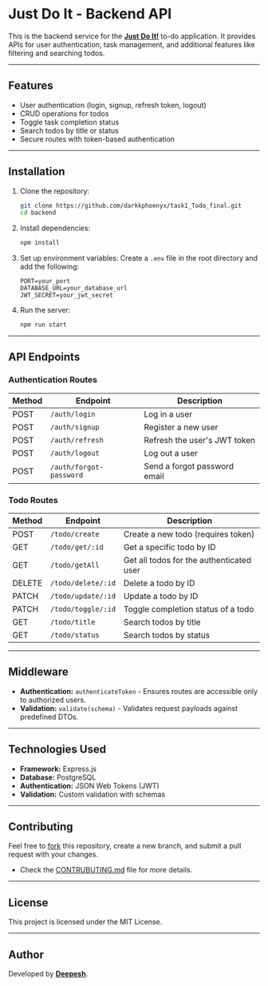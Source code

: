 # Just Do It - Backend API

This is the backend service for the [**Just Do It!**]() to-do application. It provides APIs for user authentication, task management, and additional features like filtering and searching todos.

---

## Features

- User authentication (login, signup, refresh token, logout)
- CRUD operations for todos
- Toggle task completion status
- Search todos by title or status
- Secure routes with token-based authentication

---

## Installation

1. Clone the repository:

   ```bash
   git clone https://github.com/darkkphoenyx/task1_Todo_final.git
   cd backend
   ```

2. Install dependencies:

   ```bash
   npm install
   ```

3. Set up environment variables:
   Create a `.env` file in the root directory and add the following:

   ```
   PORT=your_port
   DATABASE_URL=your_database_url
   JWT_SECRET=your_jwt_secret
   ```

4. Run the server:
   ```bash
   npm run start
   ```

---

## API Endpoints

### Authentication Routes

| Method | Endpoint                | Description                  |
| ------ | ----------------------- | ---------------------------- |
| POST   | `/auth/login`           | Log in a user                |
| POST   | `/auth/signup`          | Register a new user          |
| POST   | `/auth/refresh`         | Refresh the user's JWT token |
| POST   | `/auth/logout`          | Log out a user               |
| POST   | `/auth/forgot-password` | Send a forgot password email |

### Todo Routes

| Method | Endpoint           | Description                              |
| ------ | ------------------ | ---------------------------------------- |
| POST   | `/todo/create`     | Create a new todo (requires token)       |
| GET    | `/todo/get/:id`    | Get a specific todo by ID                |
| GET    | `/todo/getAll`     | Get all todos for the authenticated user |
| DELETE | `/todo/delete/:id` | Delete a todo by ID                      |
| PATCH  | `/todo/update/:id` | Update a todo by ID                      |
| PATCH  | `/todo/toggle/:id` | Toggle completion status of a todo       |
| GET    | `/todo/title`      | Search todos by title                    |
| GET    | `/todo/status`     | Search todos by status                   |

---

## Middleware

- **Authentication:** `authenticateToken` - Ensures routes are accessible only to authorized users.
- **Validation:** `validate(schema)` - Validates request payloads against predefined DTOs.

---

## Technologies Used

- **Framework:** Express.js
- **Database:** PostgreSQL
- **Authentication:** JSON Web Tokens (JWT)
- **Validation:** Custom validation with schemas

---

## Contributing

Feel free to [fork](https://github.com/login?return_to=%2Fdarkkphoenyx%2Ftask1_Todo_final) this repository, create a new branch, and submit a pull request with your changes.

- Check the [CONTRUBUTING.md](https://github.com/darkkphoenyx/task1_Todo_final/blob/master/CONTRIBUTING.md) file for more details.

---

## License

This project is licensed under the MIT License.

---

## Author

Developed by [**Deepesh**](https://www.linkedin.com/in/deepeshsunuwar/).
